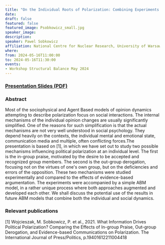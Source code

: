 ```yaml
---
title: "On the Individual Roots of Polarization: Combining Experiments and Modeling"
date:
draft: false
featured: false
featured_image: Psobkowicz_small.jpg
speaker_image:
description:
speaker: Pawel Sobkowicz
affiliation: National Centre for Nuclear Research, University of Warsaw, Poland 
where:
from: 2024-05-16T11:00:00
to: 2024-05-16T11:30:00
events:
- Workshop Structural Balance May 2024 
---
```


### [Presentation Slides (PDF)](xxx.pdf)


### Abstract
Most of the sociophysical and Agent Based models of opinion dynamics attempting to describe polarization focus on social interactions. The internal mechanisms of the individual opinion changes are usually significantly simplified. One of the reasons for such simplification is that the actual mechanisms are not very well understood in social psychology. They depend heavily on the contexts, the individual mental and emotional state, communication media and multiple, often conflicting forces.The presentation is based on [1], in which we have set out to study two possible mechanisms influencing political polarization at an individual level. The first is the in-group praise, motivated by the desire to be accepted and recognized group members. The second is the out-group derogation, focusing not on the virtues of one's own group, but on the deficiencies and errors of the opposition. These two mechanisms were studied experimentally and compared to the effects of evidence-based argumentation. The experiments were accompanied by a simple ABM model, in a rather unique process where both approaches augmented and developed each other. We shall discuss the potential use of the results in future ABM models that combine both the individual and social dynamics. 


### Relevant publications 

[1] Wojcieszak, M. Sobkowicz, P. et al., 2021. What
Information Drives Political Polarization? Comparing the
Effects of In-group Praise, Out-group Derogation, and
Evidence-based Communications on Polarization. The
International Journal of Press/Politics, p.19401612211004418
